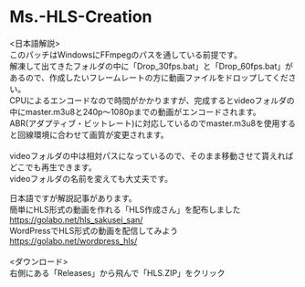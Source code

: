 # Ms.-HLS-Creation
<日本語解説><br>
このパッチはWindowsにFFmpegのパスを通している前提です。<br>
解凍して出てきたフォルダの中に「Drop_30fps.bat」と「Drop_60fps.bat」があるので、作成したいフレームレートの方に動画ファイルをドロップしてください。<br>
CPUによるエンコードなので時間がかかりますが、完成するとvideoフォルダの中にmaster.m3u8と240p～1080pまでの動画がエンコードされます。<br>
ABR(アダプティブ・ビットレート)に対応しているのでmaster.m3u8を使用すると回線環境に合わせて画質が変更されます。<br>
<br>
videoフォルダの中は相対パスになっているので、そのまま移動させて貰えればどこでも再生できます。<br>
videoフォルダの名前を変えても大丈夫です。<br>

日本語ですが解説記事があります。<br>
簡単にHLS形式の動画を作れる「HLS作成さん」を配布しました<br>
https://golabo.net/hls_sakusei_san/<br>
WordPressでHLS形式の動画を配信してみよう<br>
https://golabo.net/wordpress_hls/<br>
<br>
<ダウンロード><br>
右側にある「Releases」から飛んで「HLS.ZIP」をクリック

